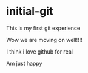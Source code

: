 # initial-git
This is my first git experience

Wow we are moving on well!!!!

I think i love github for real

Am just happy